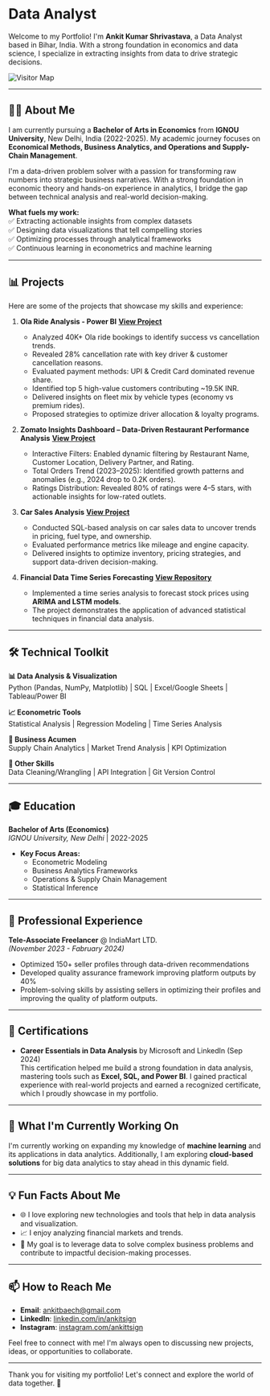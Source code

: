 # **Data Analyst**

Welcome to my Portfolio! I'm **Ankit Kumar Shrivastava**, a Data Analyst based in Bihar, India. With a strong foundation in economics and data science, I specialize in extracting insights from data to drive strategic decisions. 

![Visitor Map](https://visitor-badge.laobi.icu/badge?page_id=ankitkumar.ankitkumar)

---

## **👨‍🎓 About Me**

I am currently pursuing a **Bachelor of Arts in Economics** from **IGNOU University**, New Delhi, India (2022-2025). My academic journey focuses on **Economical Methods, Business Analytics, and Operations and Supply-Chain Management**.  

I'm a data-driven problem solver with a passion for transforming raw numbers into strategic business narratives. With a strong foundation in economic theory and hands-on experience in analytics, I bridge the gap between technical analysis and real-world decision-making.  

**What fuels my work:**  
✅ Extracting actionable insights from complex datasets  
✅ Designing data visualizations that tell compelling stories  
✅ Optimizing processes through analytical frameworks  
✅ Continuous learning in econometrics and machine learning  

---

## **📊 Projects**

Here are some of the projects that showcase my skills and experience:

1. **Ola Ride Analysis - Power BI**  **[View Project](https://github.com/MrAnkitk/MrAnkitk-ola-rides-analysis-powerbi)**
   - Analyzed 40K+ Ola ride bookings to identify success vs cancellation trends.
   - Revealed 28% cancellation rate with key driver & customer cancellation reasons.
   - Evaluated payment methods: UPI & Credit Card dominated revenue share.
   - Identified top 5 high-value customers contributing ~19.5K INR.
   - Delivered insights on fleet mix by vehicle types (economy vs premium rides).
   - Proposed strategies to optimize driver allocation & loyalty programs. 
   

2. **Zomato Insights Dashboard – Data-Driven Restaurant Performance Analysis**   **[View Project](https://github.com/MrAnkitk/Zomato-Insights-Dashboard)**
   - Interactive Filters: Enabled dynamic filtering by Restaurant Name, Customer Location, Delivery Partner, and Rating.
   - Total Orders Trend (2023–2025): Identified growth patterns and anomalies (e.g., 2024 drop to 0.2K orders).
   - Ratings Distribution: Revealed 80% of ratings were 4–5 stars, with actionable insights for low-rated outlets.  
  

3. **Car Sales Analysis**  **[View Project](https://github.com/MrAnkitk/Car-Sales-Analysis)**
   - Conducted SQL-based analysis on car sales data to uncover trends in pricing, fuel type, and ownership.
   - Evaluated performance metrics like mileage and engine capacity.
   - Delivered insights to optimize inventory, pricing strategies, and support data-driven decision-making.

4. **Financial Data Time Series Forecasting**  **[View Repository](#)**
   - Implemented a time series analysis to forecast stock prices using **ARIMA and LSTM models**.
   - The project demonstrates the application of advanced statistical techniques in financial data analysis.  

---

## **🛠️ Technical Toolkit**

**📊 Data Analysis & Visualization**  
Python (Pandas, NumPy, Matplotlib) | SQL | Excel/Google Sheets | Tableau/Power BI  

**📈 Econometric Tools**  
Statistical Analysis | Regression Modeling | Time Series Analysis  

**💼 Business Acumen**  
Supply Chain Analytics | Market Trend Analysis | KPI Optimization  

**🔧 Other Skills**  
Data Cleaning/Wrangling | API Integration | Git Version Control

---
## 🎓 **Education**  
**Bachelor of Arts (Economics)**  
*IGNOU University, New Delhi* | 2022-2025  
- **Key Focus Areas:**  
  - Econometric Modeling  
  - Business Analytics Frameworks  
  - Operations & Supply Chain Management  
  - Statistical Inference
---
## 💼 **Professional Experience**  
**Tele-Associate Freelancer** @ IndiaMart LTD.  
*(November 2023 - Fabruary 2024)*  
- Optimized 150+ seller profiles through data-driven recommendations  
- Developed quality assurance framework improving platform outputs by 40%  
- Problem-solving skills by assisting sellers in optimizing their profiles and improving the quality of platform outputs.

---
## **🏅 Certifications**
- **Career Essentials in Data Analysis** by Microsoft and LinkedIn (Sep 2024)  
  This certification helped me build a strong foundation in data analysis, mastering tools such as **Excel, SQL, and Power BI**. I gained practical experience with real-world projects and earned a recognized certificate, which I proudly showcase in my portfolio.

---

## **🌱 What I'm Currently Working On**

I'm currently working on expanding my knowledge of **machine learning** and its applications in data analytics. Additionally, I am exploring **cloud-based solutions** for big data analytics to stay ahead in this dynamic field.

---

## **💡 Fun Facts About Me**

- 🌐 I love exploring new technologies and tools that help in data analysis and visualization.
- 📈 I enjoy analyzing financial markets and trends.
- 🎯 My goal is to leverage data to solve complex business problems and contribute to impactful decision-making processes.

---

## **📫 How to Reach Me**

- **Email**: ankitbaech@gmail.com
- **LinkedIn**: [linkedin.com/in/ankitsign](https://www.linkedin.com/in/ankitsign/)  
- **Instagram**: [instagram.com/ankittsign](https://www.instagram.com/ankittsign/)

Feel free to connect with me! I'm always open to discussing new projects, ideas, or opportunities to collaborate.

---

Thank you for visiting my portfolio! Let's connect and explore the world of data together. 🚀

